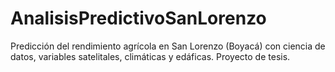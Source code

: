 # AnalisisPredictivoSanLorenzo
Predicción del rendimiento agrícola en San Lorenzo (Boyacá) con ciencia de datos, variables satelitales, climáticas y edáficas. Proyecto de tesis.
